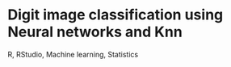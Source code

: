 # Digit image classification using Neural networks and Knn
R, RStudio, Machine learning, Statistics
